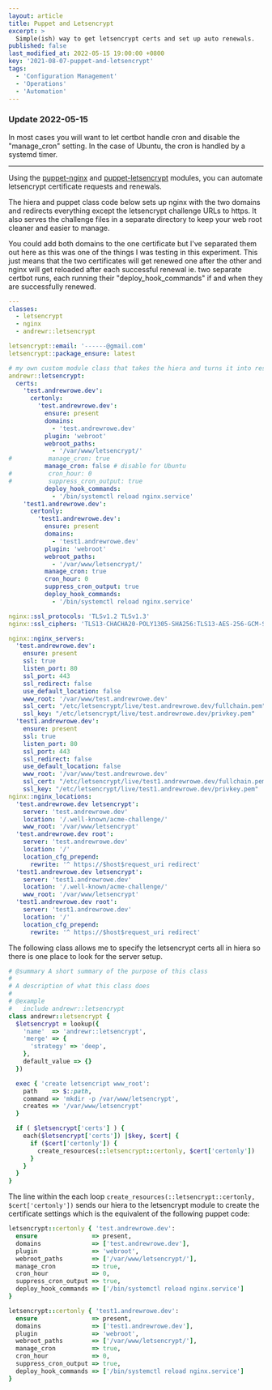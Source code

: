 ```yaml
---
layout: article
title: Puppet and Letsencrypt
excerpt: >
  Simple(ish) way to get letsencrypt certs and set up auto renewals.
published: false
last_modified_at: 2022-05-15 19:00:00 +0800
key: '2021-08-07-puppet-and-letsencrypt'
tags:
  - 'Configuration Management'
  - 'Operations'
  - 'Automation'
---
```

### Update 2022-05-15
In most cases you will want to let certbot handle cron and disable the "manage_cron" setting. In the case of Ubuntu, the cron is  handled by a systemd timer.

---

Using the [puppet-nginx](https://forge.puppet.com/modules/puppetlabs/nginx) and [puppet-letsencrypt](https://forge.puppet.com/modules/puppet/letsencrypt) modules, you can automate letsencrypt certificate requests and renewals.


The hiera and puppet class code below sets up nginx with the two domains and redirects everything except the letsencrypt challenge URLs to https. It also serves the challenge files in a separate directory to keep your web root cleaner and easier to manage.


You could add both domains to the one certificate but I've separated them out here as this was one of the things I was testing in this experiment. This just means that the two certificates will get renewed one after the other and nginx will get reloaded after each successful renewal ie. two separate certbot runs, each running their "deploy_hook_commands" if and when they are successfully renewed.

```yaml
---
classes:
  - letsencrypt
  - nginx
  - andrewr::letsencrypt

letsencrypt::email: '------@gmail.com'
letsencrypt::package_ensure: latest

# my own custom module class that takes the hiera and turns it into resources
andrewr::letsencrypt:
  certs:
    'test.andrewrowe.dev':
      certonly:
        'test.andrewrowe.dev':
          ensure: present
          domains:
            - 'test.andrewrowe.dev'
          plugin: 'webroot'
          webroot_paths:
            - '/var/www/letsencrypt/'
#          manage_cron: true
          manage_cron: false # disable for Ubuntu
#          cron_hour: 0
#          suppress_cron_output: true
          deploy_hook_commands:
            - '/bin/systemctl reload nginx.service'
    'test1.andrewrowe.dev':
      certonly:
        'test1.andrewrowe.dev':
          ensure: present
          domains:
            - 'test1.andrewrowe.dev'
          plugin: 'webroot'
          webroot_paths:
            - '/var/www/letsencrypt/'
          manage_cron: true
          cron_hour: 0
          suppress_cron_output: true
          deploy_hook_commands:
            - '/bin/systemctl reload nginx.service'

nginx::ssl_protocols: 'TLSv1.2 TLSv1.3'
nginx::ssl_ciphers: 'TLS13-CHACHA20-POLY1305-SHA256:TLS13-AES-256-GCM-SHA384:TLS13-AES-128-GCM-SHA256:ECDHE-ECDSA-CHACHA20-POLY1305:ECDHE-RSA-CHACHA20-POLY1305:ECDHE-ECDSA-AES128-GCM-SHA256:ECDHE-RSA-AES128-GCM-SHA256:ECDHE-ECDSA-AES256-GCM-SHA384:ECDHE-RSA-AES256-GCM-SHA384:DHE-RSA-AES128-GCM-SHA256:DHE-RSA-AES256-GCM-SHA384:ECDHE-ECDSA-AES128-SHA256:ECDHE-RSA-AES128-SHA256:ECDHE-ECDSA-AES128-SHA:ECDHE-RSA-AES256-SHA384:ECDHE-RSA-AES128-SHA:ECDHE-ECDSA-AES256-SHA384:ECDHE-ECDSA-AES256-SHA:ECDHE-RSA-AES256-SHA:DHE-RSA-AES128-SHA256:DHE-RSA-AES128-SHA:DHE-RSA-AES256-SHA256:DHE-RSA-AES256-SHA:ECDHE-ECDSA-DES-CBC3-SHA:ECDHE-RSA-DES-CBC3-SHA:EDH-RSA-DES-CBC3-SHA:AES128-GCM-SHA256:AES256-GCM-SHA384:AES128-SHA256:AES256-SHA256:AES128-SHA:AES256-SHA:DES-CBC3-SHA:!DSS'

nginx::nginx_servers:
  'test.andrewrowe.dev':
    ensure: present
    ssl: true
    listen_port: 80
    ssl_port: 443
    ssl_redirect: false
    use_default_location: false
    www_root: '/var/www/test.andrewrowe.dev'
    ssl_cert: "/etc/letsencrypt/live/test.andrewrowe.dev/fullchain.pem"
    ssl_key: "/etc/letsencrypt/live/test.andrewrowe.dev/privkey.pem"
  'test1.andrewrowe.dev':
    ensure: present
    ssl: true
    listen_port: 80
    ssl_port: 443
    ssl_redirect: false
    use_default_location: false
    www_root: '/var/www/test.andrewrowe.dev'
    ssl_cert: "/etc/letsencrypt/live/test1.andrewrowe.dev/fullchain.pem"
    ssl_key: "/etc/letsencrypt/live/test1.andrewrowe.dev/privkey.pem"
nginx::nginx_locations:
  'test.andrewrowe.dev letsencrypt':
    server: 'test.andrewrowe.dev'
    location: '/.well-known/acme-challenge/'
    www_root: '/var/www/letsencrypt'
  'test.andrewrowe.dev root':
    server: 'test.andrewrowe.dev'
    location: '/'
    location_cfg_prepend:
      rewrite: '^ https://$host$request_uri redirect'
  'test1.andrewrowe.dev letsencrypt':
    server: 'test1.andrewrowe.dev'
    location: '/.well-known/acme-challenge/'
    www_root: '/var/www/letsencrypt'
  'test1.andrewrowe.dev root':
    server: 'test1.andrewrowe.dev'
    location: '/'
    location_cfg_prepend:
      rewrite: '^ https://$host$request_uri redirect'
```

The following class allows me to specify the letsencrypt certs all in hiera so there is one place to look for the server setup.

```ruby
# @summary A short summary of the purpose of this class
#
# A description of what this class does
#
# @example
#   include andrewr::letsencrypt
class andrewr::letsencrypt {
  $letsencrypt = lookup({
    'name'  => 'andrewr::letsencrypt',
    'merge' => {
      'strategy' => 'deep',
    },
    default_value => {}
  })

  exec { 'create letsencript www_root':
    path    => $::path,
    command => 'mkdir -p /var/www/letsencrypt',
    creates => '/var/www/letsencrypt'
  }

  if ( $letsencrypt['certs'] ) {
    each($letsencrypt['certs']) |$key, $cert| {
      if ($cert['certonly']) {
        create_resources(::letsencrypt::certonly, $cert['certonly'])
      }
    }
  }
}
```

The line within the each loop ```create_resources(::letsencrypt::certonly, $cert['certonly'])```
sends our hiera to the letsencrypt module to create the certificate settings which is the equivalent of the following puppet code:

```ruby
letsencrypt::certonly { 'test.andrewrowe.dev':
  ensure               => present,
  domains              => ['test.andrewrowe.dev'],
  plugin               => 'webroot',
  webroot_paths        => ['/var/www/letsencrypt/'],
  manage_cron          => true,
  cron_hour            => 0,
  suppress_cron_output => true,
  deploy_hook_commands => ['/bin/systemctl reload nginx.service']
}

letsencrypt::certonly { 'test1.andrewrowe.dev':
  ensure               => present,
  domains              => ['test1.andrewrowe.dev'],
  plugin               => 'webroot',
  webroot_paths        => ['/var/www/letsencrypt/'],
  manage_cron          => true,
  cron_hour            => 0,
  suppress_cron_output => true,
  deploy_hook_commands => ['/bin/systemctl reload nginx.service']
}
```